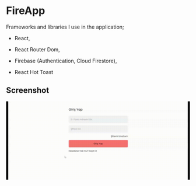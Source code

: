 <h1> FireApp</h1>

Frameworks and libraries I use in the application;

- React,

- React Router Dom,

- Firebase (Authentication, Cloud Firestore),

- React Hot Toast

<h2> Screenshot</h2>

![](1.gif)
